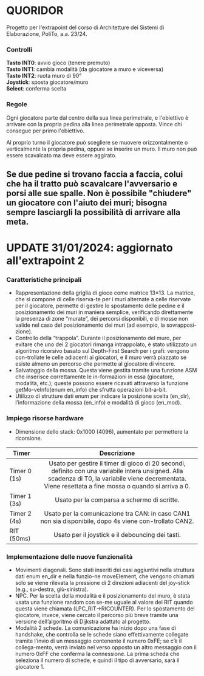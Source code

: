 # QUORIDOR
Progetto per l'extrapoint del corso di Architetture dei Sistemi di Elaborazione, PoliTo, a.a. 23/24.

### Controlli
**Tasto INT0**: avvio gioco (tenere premuto)\
**Tasto INT1**: cambia modalità (da giocatore a muro e viceversa)\
**Tasto INT2**: ruota muro di 90°\
**Joystick**: sposta giocatore/muro\
**Select**: conferma scelta

### Regole
Ogni giocatore parte dal centro della sua linea perimetrale, e l'obiettivo è arrivare con la propria pedina alla linea perimetrale opposta. Vince chi consegue per primo l'obiettivo.

Al proprio turno il giocatore può scegliere se muovere orizzontalmente o verticalmente la propria pedina, oppure se inserire un muro. Il muro non può essere scavalcato ma deve essere aggirato.

Se due pedine si trovano faccia a faccia, colui che ha il tratto può scavalcare l'avversario e porsi alle sue spalle. Non è possibile "chiudere" un giocatore con l'aiuto dei muri; bisogna sempre lasciargli la possibilità di arrivare alla meta.
------
# **UPDATE 31/01/2024**: aggiornato all'extrapoint 2

### Caratteristiche principali
*	Rappresentazione della griglia di gioco come matrice 13×13. La matrice, che si compone di celle riserva-te per i muri alternate a celle riservate per il giocatore, permette di gestire lo spostamento delle pedine e il posizionamento dei muri in maniera semplice, verificando direttamente la presenza di zone “murate”, dei percorsi disponibili, e di mosse non valide nel caso del posizionamento dei muri (ad esempio, la sovrapposi-zione).
*	Controllo della “trappola”. Durante il posizionamento del muro, per evitare che uno dei 2 giocatori rimanga intrappolato, è stato utilizzato un algoritmo ricorsivo basato sul Depth-First Search per i grafi: vengono con-trollate le celle adiacenti ai giocatori, e il muro verrà piazzato se esiste almeno un percorso che permette al giocatore di vincere.
*	Salvataggio della mossa. Questa viene gestita tramite una funzione ASM che inserisce correttamente le in-formazioni in essa (giocatore, modalità, etc.); queste possono essere ricavati attraverso la funzione getMo-veInfo(enum en_info) che sfrutta operazioni bit-a-bit.
*	Utilizzo di strutture dati enum per indicare la posizione scelta (en_dir), l’informazione della mossa (en_info) e modalità di gioco (en_mod).
### Impiego risorse hardware
*	Dimensione dello stack: 0x1000 (4096), aumentato per permettere la ricorsione.

| Timer  | Descrizione |
| ------------- |:-------------:|
| Timer 0 (1s) | Usato per gestire il timer di gioco di 20 secondi, definito con una variabile intera unsigned. Alla scadenza di T0, la variabile viene decrementata. Viene resettata a fine mossa o quando si arriva a 0. |
| Timer 1 (3s) | Usato per la comparsa a schermo di scritte. |
| Timer 2 (4s) | Usato per la comunicazione tra CAN: in caso CAN1 non sia disponibile, dopo 4s viene con-trollato CAN2. |
| RIT (50ms) | Usato per il joystick e il debouncing dei tasti. |
### Implementazione delle nuove funzionalità
*	Movimenti diagonali. Sono stati inseriti dei casi aggiuntivi nella struttura dati enum en_dir e nella funzio-ne moveElement, che vengono chiamati solo se viene rilevata la pressione di 2 direzioni adiacenti del joy-stick (e.g., su-destra, giù-sinistra).
*	NPC. Per la scelta della modalità e il posizionamento del muro, è stata usata una funzione random con se-me uguale al valore del RIT quando questa viene chiamata (LPC_RIT->RICOUNTER). Per lo spostamento del giocatore, invece, viene cercato il percorso più breve tramite una versione dell’algoritmo di Dijkstra adattato al progetto. 
*	Modalità 2 schede. La comunicazione ha inizio dopo una fase di handshake, che controlla se le schede siano effettivamente collegate tramite l’invio di un messaggio contenente il numero 0xFE; se c’è il collega-mento, verrà inviato nel verso opposto un altro messaggio con il numero 0xFF che conferma la connessione. La prima scheda che seleziona il numero di schede, e quindi il tipo di avversario, sarà il giocatore 1. 


